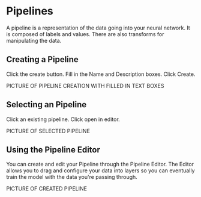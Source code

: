 # Pipelines

A pipeline is a representation of the data going into your neural network. It is composed of labels and values. There are also transforms for manipulating the data.

## Creating a Pipeline

Click the create button.
Fill in the Name and Description boxes.
Click Create.

PICTURE OF PIPELINE CREATION WITH FILLED IN TEXT BOXES

## Selecting an Pipeline

Click an existing pipeline.
Click open in editor.

PICTURE OF SELECTED PIPELINE

## Using the Pipeline Editor

You can create and edit your Pipeline through the Pipeline Editor. The Editor allows you to drag and configure your data into layers so you can eventually train the model with the data you're passing through.

PICTURE OF CREATED PIPELINE
